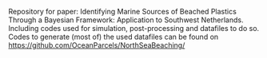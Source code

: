 Repository for paper: Identifying Marine Sources of Beached Plastics Through a Bayesian Framework: Application to Southwest Netherlands.
Including codes used for simulation, post-processing and datafiles to do so. Codes to generate (most of) the used datafiles can be found on https://github.com/OceanParcels/NorthSeaBeaching/
